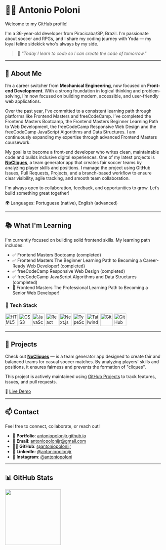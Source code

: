 # 👨‍💻 Antonio Poloni

Welcome to my GitHub profile!

I'm a 36-year-old developer from Piracicaba/SP, Brazil. I'm passionate about soccer and RPGs, and I share my coding journey with Yoda — my loyal feline sidekick who's always by my side.

> 🧠 *"Today I learn to code so I can create the code of tomorrow."*

---

## 🚀 About Me

I’m a career switcher from **Mechanical Engineering**, now focused on **Front-end Development**. With a strong foundation in logical thinking and problem-solving, I’m now focused on building modern, accessible, and user-friendly web applications.

Over the past year, I’ve committed to a consistent learning path through platforms like Frontend Masters and freeCodeCamp. I’ve completed the Frontend Masters Bootcamp, the Frontend Masters Beginner Learning Path to Web Development, the freeCodeCamp Responsive Web Design and the freeCodeCamp JavaScript Algorithms and Data Structures. I am continuously expanding my expertise through advanced Frontend Masters coursework.

My goal is to become a front-end developer who writes clean, maintainable code and builds inclusive digital experiences. One of my latest projects is [**NoCliques**](https://github.com/antoniopolonijr/nocliques), a team generator app that creates fair soccer teams by analyzing player skills and positions. I manage the project using GitHub Issues, Pull Requests, Projects, and a branch-based workflow to ensure clear visibility, agile tracking, and smooth team collaboration.

I'm always open to collaboration, feedback, and opportunities to grow. Let’s build something great together!

🌍 Languages: Portuguese (native), English (advanced)

---

## 📚 What I'm Learning

I'm currently focused on building solid frontend skills. My learning path includes:

- ✅ Frontend Masters Bootcamp (completed)
- ✅ Frontend Masters The Beginner Learning Path to Becoming a Career-Ready Web Developer! (completed)
- ✅ freeCodeCamp Responsive Web Design (completed)
- ✅ freeCodeCamp JavaScript Algorithms and Data Structures (completed)
- 🔄 Frontend Masters The Professional Learning Path to Becoming a Senior Web Developer!

### 🧰 Tech Stack

<img src="https://cdn.jsdelivr.net/gh/devicons/devicon@latest/icons/html5/html5-original.svg" width="40" height="40" alt="HTML5"/> <img src="https://cdn.jsdelivr.net/gh/devicons/devicon@latest/icons/css3/css3-original.svg" width="40" height="40" alt="CSS3"/>
<img src="https://cdn.jsdelivr.net/gh/devicons/devicon@latest/icons/javascript/javascript-original.svg" width="40" height="40" alt="JavaScript"/>
<img src="https://cdn.jsdelivr.net/gh/devicons/devicon@latest/icons/react/react-original.svg" width="40" height="40" alt="React"/>
<img src="https://cdn.jsdelivr.net/gh/devicons/devicon@latest/icons/nextjs/nextjs-original.svg" width="40" height="40" alt="Next.js"/>
<img src="https://cdn.jsdelivr.net/gh/devicons/devicon@latest/icons/typescript/typescript-original.svg" width="40" height="40" alt="TypeScript"/>
<img src="https://cdn.jsdelivr.net/gh/devicons/devicon@latest/icons/tailwindcss/tailwindcss-original.svg" width="40" height="40" alt="Tailwind CSS"/>
<img src="https://cdn.jsdelivr.net/gh/devicons/devicon@latest/icons/git/git-original.svg" width="40" height="40" alt="Git"/>
<img src="https://cdn.jsdelivr.net/gh/devicons/devicon@latest/icons/github/github-original.svg" width="40" height="40" alt="GitHub"/>

---

## 🌱 Projects

Check out [**NoCliques**](https://github.com/antoniopolonijr/nocliques) — is a team generator app designed to create fair and balanced teams for casual soccer matches. By analyzing players' skills and positions, it ensures fairness and prevents the formation of "cliques".

This project is actively maintained using [GitHub Projects](https://github.com/users/antoniopolonijr/projects/7) to track features, issues, and pull requests.

🔗 [Live Demo](https://nocliques.vercel.app/)

---

## 📫 Contact

Feel free to connect, collaborate, or reach out!

- 💼 **Portfolio**: [antoniopolonijr.github.io](https://antoniopolonijr.github.io/)
- 💌 **Email**: [antoniopolonijr@gmail.com](mailto:antoniopolonijr@gmail.com)
- 🧑‍💻 **GitHub**: [@antoniopolonijr](https://github.com/antoniopolonijr)
- 💼 **LinkedIn**: [@antoniopolonijr](https://www.linkedin.com/in/antonio-br%C3%A1s-poloni-j%C3%BAnior-27148390/)
- 📸 **Instagram**: [@antoniopoloni](https://instagram.com/antoniopoloni)

---

## 📊 GitHub Stats

<div>
  <img loading="lazy" height="180em" src="https://github-readme-stats.vercel.app/api/top-langs/?username=antoniopolonijr&layout=compact&langs_count=7&theme=dracula"/>
</div>
